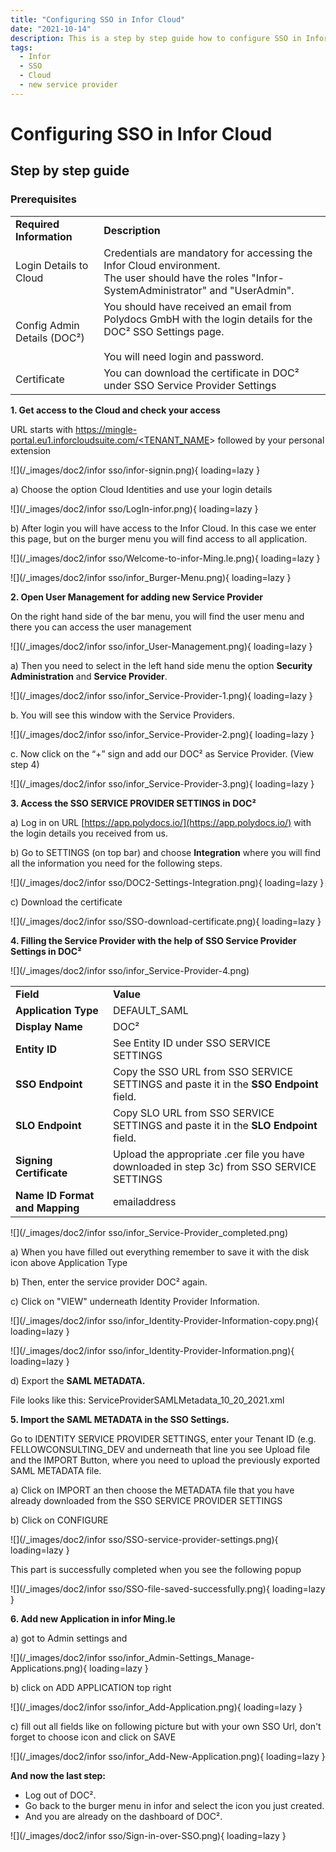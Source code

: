 ```yaml
---
title: "Configuring SSO in Infor Cloud"
date: "2021-10-14"
description: This is a step by step guide how to configure SSO in Infor Cloud. Starting with the prerequisites, getting access to the cloud and checking it to add a new service provider.
tags:
  - Infor
  - SSO
  - Cloud
  - new service provider
---
```


# Configuring SSO in Infor Cloud

## Step by step guide

### **Prerequisites**

<table><tbody><tr><td><strong>Required Information</strong></td><td><strong>Description</strong></td></tr><tr><td>Login Details to Cloud</td><td>Credentials are mandatory for accessing the Infor Cloud environment.<br>The user should have the roles "Infor-SystemAdministrator" and "UserAdmin".</td></tr><tr><td>Config Admin Details (DOC²)</td><td>You should have received an email from Polydocs GmbH with the login details for the DOC² SSO Settings page.<br><br>You will need login and password.<br></td></tr><tr><td>Certificate</td><td>You can download the certificate in DOC² under SSO Service Provider Settings</td></tr></tbody></table>

**1\. Get access to the Cloud and check your access**

URL starts with [https://mingle-portal.eu1.inforcloudsuite.com/<TENANT\_NAME](https://mingle-portal.eu1.inforcloudsuite.com/)\> followed by your personal extension

![](/_images/doc2/infor sso/infor-signin.png){ loading=lazy }

a) Choose the option Cloud Identities and use your login details

![](/_images/doc2/infor sso/LogIn-infor.png){ loading=lazy }

b) After login you will have access to the Infor Cloud. In this case we enter this page, but on the burger menu you will find access to all application.

![](/_images/doc2/infor sso/Welcome-to-infor-Ming.le.png){ loading=lazy }

![](/_images/doc2/infor sso/infor_Burger-Menu.png){ loading=lazy }

**2\. Open User Management for adding new Service Provider**

On the right hand side of the bar menu, you will find the user menu and there you can access the user management

![](/_images/doc2/infor sso/infor_User-Management.png){ loading=lazy }

a) Then you need to select in the left hand side menu the option **Security Administration** and **Service Provider**.

![](/_images/doc2/infor sso/infor_Service-Provider-1.png){ loading=lazy }

b. You will see this window with the Service Providers.

![](/_images/doc2/infor sso/infor_Service-Provider-2.png){ loading=lazy }

c. Now click on the “+” sign and add our DOC² as Service Provider. (View step 4)

![](/_images/doc2/infor sso/infor_Service-Provider-3.png){ loading=lazy }

**3\. Access the SSO SERVICE PROVIDER SETTINGS in DOC²**

a) Log in on URL [https://app.polydocs.io/](https://app.polydocs.io/) with the login details you received from us.

b) Go to SETTINGS (on top bar) and choose **Integration** where you will find all the information you need for the following steps.

![](/_images/doc2/infor sso/DOC2-Settings-Integration.png){ loading=lazy }


c) Download the certificate

![](/_images/doc2/infor sso/SSO-download-certificate.png){ loading=lazy }

**4\. Filling the Service Provider with the help of SSO Service Provider Settings in DOC²**

![](/_images/doc2/infor sso/infor_Service-Provider-4.png)

<table><tbody><tr><td><strong>Field</strong></td><td><strong>Value</strong></td></tr><tr><td><strong>Application Type</strong></td><td>DEFAULT_SAML</td></tr><tr><td><strong>Display Name</strong></td><td>DOC²</td></tr><tr><td><strong>Entity ID</strong></td><td>See Entity ID under SSO SERVICE SETTINGS</td></tr><tr><td><strong>SSO Endpoint</strong></td><td>Copy the SSO URL from SSO SERVICE SETTINGS and paste it in the <strong>SSO Endpoint </strong>field.</td></tr><tr><td><strong>SLO Endpoint</strong></td><td>Copy SLO URL from SSO SERVICE SETTINGS and paste it in the <strong>SLO Endpoint </strong>field.</td></tr><tr><td><strong>Signing Certificate</strong></td><td>Upload the appropriate .cer file you have downloaded in step 3c) from SSO SERVICE SETTINGS</td></tr><tr><td><strong>Name ID Format and Mapping</strong></td><td>emailaddress</td></tr></tbody></table>

![](/_images/doc2/infor sso/infor_Service-Provider_completed.png)

a) When you have filled out everything remember to save it with the disk icon above Application Type

b) Then, enter the service provider DOC² again.

c) Click on "VIEW" underneath Identity Provider Information.

![](/_images/doc2/infor sso/infor_Identity-Provider-Information-copy.png){ loading=lazy }

![](/_images/doc2/infor sso/infor_Identity-Provider-Information.png){ loading=lazy }

d) Export the **SAML METADATA.**

File looks like this: ServiceProviderSAMLMetadata\_10\_20\_2021.xml

**5\. Import the SAML METADATA in the SSO Settings.**

Go to IDENTITY SERVICE PROVIDER SETTINGS, enter your Tenant ID (e.g. FELLOWCONSULTING\_DEV and underneath that line you see Upload file and the IMPORT Button, where you need to upload the previously exported SAML METADATA file.

a) Click on IMPORT an then choose the METADATA file that you have already downloaded from the SSO SERVICE PROVIDER SETTINGS

b) Click on CONFIGURE

![](/_images/doc2/infor sso/SSO-service-provider-settings.png){ loading=lazy }

This part is successfully completed when you see the following popup

![](/_images/doc2/infor sso/SSO-file-saved-successfully.png){ loading=lazy }

**6\. Add new Application in infor Ming.le**

a) got to Admin settings and

![](/_images/doc2/infor sso/infor_Admin-Settings_Manage-Applications.png){ loading=lazy }

b) click on ADD APPLICATION top right

![](/_images/doc2/infor sso/infor_Add-Application.png){ loading=lazy }

c) fill out all fields like on following picture but with your own SSO Url, don't forget to choose icon and click on SAVE

![](/_images/doc2/infor sso/infor_Add-New-Application.png){ loading=lazy }

**And now the last step:**

- Log out of DOC².
- Go back to the burger menu in infor and select the icon you just created.
- And you are already on the dashboard of DOC².

![](/_images/doc2/infor sso/Sign-in-over-SSO.png){ loading=lazy }
